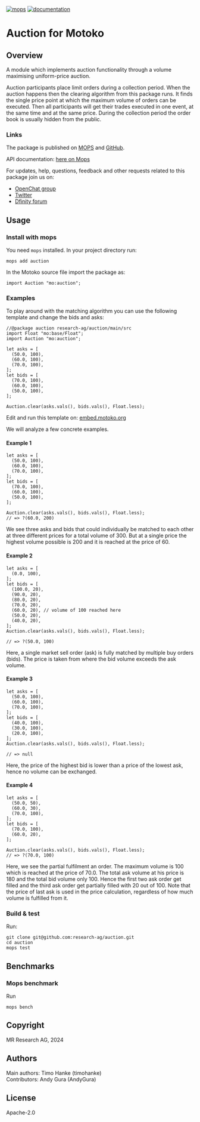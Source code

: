 [![mops](https://oknww-riaaa-aaaam-qaf6a-cai.raw.ic0.app/badge/mops/auction)](https://mops.one/auction)
[![documentation](https://oknww-riaaa-aaaam-qaf6a-cai.raw.ic0.app/badge/documentation/auction)](https://mops.one/auction/docs)

# Auction for Motoko

## Overview

A module which implements auction functionality
through a volume maximising uniform-price auction.

Auction participants place limit orders during a collection period.
When the auction happens then the clearing algorithm from this package runs.
It finds the single price point at which the maximum volume of orders can be executed.
Then all participants will get their trades executed in one event, at the same time and at the same price.
During the collection period the order book is usually hidden from the public.

### Links

The package is published on [MOPS](https://mops.one/auction) and [GitHub](https://github.com/research-ag/auction).

API documentation: [here on Mops](https://mops.one/auction/docs)

For updates, help, questions, feedback and other requests related to this package join us on:

* [OpenChat group](https://oc.app/2zyqk-iqaaa-aaaar-anmra-cai)
* [Twitter](https://twitter.com/mr_research_ag)
* [Dfinity forum](https://forum.dfinity.org/)

## Usage

### Install with mops

You need `mops` installed. In your project directory run:
```
mops add auction
```

In the Motoko source file import the package as:
```
import Auction "mo:auction";
```

### Examples

To play around with the matching algorithm you can use the following template and change the bids and asks:

```motoko
//@package auction research-ag/auction/main/src
import Float "mo:base/Float";
import Auction "mo:auction";

let asks = [
  (50.0, 100),
  (60.0, 100),
  (70.0, 100),
];
let bids = [
  (70.0, 100),
  (60.0, 100),
  (50.0, 100),
];

Auction.clear(asks.vals(), bids.vals(), Float.less);
```

Edit and run this template on: [embed.motoko.org](https://embed.motoko.org/motoko/g/QzWqprifHe2NQ7xGqbqnBoy8hqNZsnc3b2jLuzivSPwtbwac47MB7fAWU3LUs3zR3JNA4V2EXBACwEErn1w2dUb9KruaTj5KU52QnDA3PoL3bJMe4UuRdn8VyKpeVyfJizz4TY355hkTTKJZ7xkoYDuNTnVC4w7UWgJ2mzQCL4dXGGKiG3J1J4WxE7CvUx3ja7pXnaHo2Dhyg6Pjg1vhWLg7x4hSgDjd?lines=17)

We will analyze a few concrete examples.

#### Example 1

```motoko
let asks = [
  (50.0, 100),
  (60.0, 100),
  (70.0, 100),
];
let bids = [
  (70.0, 100),
  (60.0, 100),
  (50.0, 100),
];

Auction.clear(asks.vals(), bids.vals(), Float.less);
// => ?(60.0, 200)
```

We see three asks and bids that could individually be matched to each other at three different prices for a total volume of 300.
But at a single price the highest volume possible is 200 and it is reached at the price of 60.

#### Example 2

```motoko
let asks = [
  (0.0, 100),
];
let bids = [
  (100.0, 20),
  (90.0, 20),
  (80.0, 20),
  (70.0, 20),
  (60.0, 20), // volume of 100 reached here
  (50.0, 20),
  (40.0, 20),
];
Auction.clear(asks.vals(), bids.vals(), Float.less);

// => ?(50.0, 100)
```

Here, a single market sell order (ask)
is fully matched by multiple buy orders (bids).
The price is taken from where the bid volume exceeds the ask volume.

#### Example 3

```motoko
let asks = [
  (50.0, 100),
  (60.0, 100),
  (70.0, 100),
];
let bids = [
  (40.0, 100),
  (30.0, 100),
  (20.0, 100),
];
Auction.clear(asks.vals(), bids.vals(), Float.less);

// => null
```

Here, 
the price of the highest bid is lower than a price of the lowest ask,
hence no volume can be exchanged.

#### Example 4

```motoko
let asks = [
  (50.0, 50),
  (60.0, 30),
  (70.0, 100),
];
let bids = [
  (70.0, 100),
  (60.0, 20),
];

Auction.clear(asks.vals(), bids.vals(), Float.less);
// => ?(70.0, 100)
```

Here, we see the partial fulfilment an order.
The maximum volume is 100 which is reached at the price of 70.0.
The total ask volume at his price is 180 and the total bid volume only 100.
Hence the first two ask order get filled and the third ask order get partially filled with 20 out of 100. 
Note that the price of last ask is used in the price calculation, regardless of how much volume is fulfilled from it.

### Build & test

Run:
```
git clone git@github.com:research-ag/auction.git
cd auction
mops test
```

## Benchmarks

### Mops benchmark

Run
```
mops bench
```

## Copyright

MR Research AG, 2024
## Authors

Main authors: Timo Hanke (timohanke)  
Contributors: Andy Gura (AndyGura) 
## License

Apache-2.0
